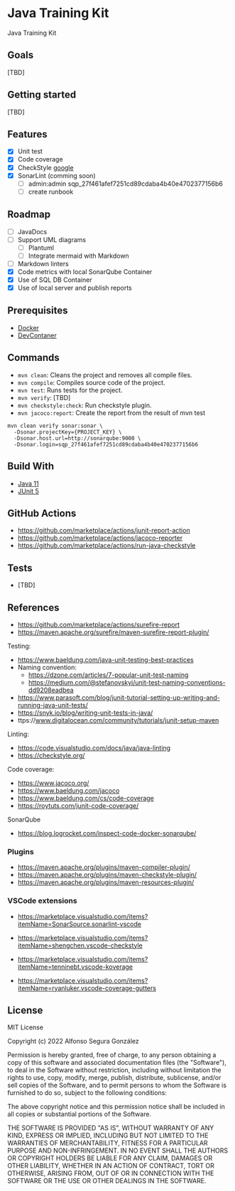 # Java Training Kit

Java Training Kit

## Goals

[TBD]

## Getting started

[TBD]

## Features

- [x] Unit test  
- [x] Code coverage
- [x] CheckStyle [google](https://google.github.io/styleguide/javaguide.html)
- [x] SonarLint (comming soon)
  - [ ] admin:admin sqp_27f461afef7251cd89cdaba4b40e4702377156b6
  - [ ] create runbook

## Roadmap

- [ ] JavaDocs
- [ ] Support UML diagrams
  - [ ] Plantuml
  - [ ] Integrate mermaid with Markdown
- [ ] Markdown linters
- [x] Code metrics with local SonarQube Container
- [x] Use of SQL DB Container
- [x] Use of local server and publish reports

## Prerequisites

- [Docker](https://www.docker.com/)
- [DevContaner](https://code.visualstudio.com/docs/devcontainers/containers)

## Commands

- `mvn clean`: Cleans the project and removes all compile files.
- `mvn compile`: Compiles source code of the project.
- `mvn test`: Runs tests for the project.
- `mvn verify`: [TBD]
- `mvn checkstyle:check`: Run checkstyle plugin.
- `mvn jacoco:report`: Create the report from the result of mvn test

```shell
mvn clean verify sonar:sonar \
  -Dsonar.projectKey={PROJECT_KEY} \
  -Dsonar.host.url=http://sonarqube:9000 \
  -Dsonar.login=sqp_27f461afef7251cd89cdaba4b40e4702377156b6
```

## Build With

- [Java 11](https://docs.oracle.com/en/java/javase/11/docs/api/index.html)
- [JUnit 5](https://junit.org/junit5/)

## GitHub Actions

- https://github.com/marketplace/actions/junit-report-action
- https://github.com/marketplace/actions/jacoco-reporter
- https://github.com/marketplace/actions/run-java-checkstyle

## Tests

- [TBD]

## References

- https://github.com/marketplace/actions/surefire-report
- https://maven.apache.org/surefire/maven-surefire-report-plugin/

Testing:
- https://www.baeldung.com/java-unit-testing-best-practices
- Naming convention:
  - https://dzone.com/articles/7-popular-unit-test-naming
  - https://medium.com/@stefanovskyi/unit-test-naming-conventions-dd9208eadbea
- https://www.parasoft.com/blog/junit-tutorial-setting-up-writing-and-running-java-unit-tests/
- https://snyk.io/blog/writing-unit-tests-in-java/
- ttps://www.digitalocean.com/community/tutorials/junit-setup-maven

Linting:

- https://code.visualstudio.com/docs/java/java-linting
- https://checkstyle.org/

Code coverage:

- https://www.jacoco.org/
- https://www.baeldung.com/jacoco
- https://www.baeldung.com/cs/code-coverage
- https://roytuts.com/junit-code-coverage/

SonarQube

- https://blog.logrocket.com/inspect-code-docker-sonarqube/

### Plugins

- https://maven.apache.org/plugins/maven-compiler-plugin/
- https://maven.apache.org/plugins/maven-checkstyle-plugin/
- https://maven.apache.org/plugins/maven-resources-plugin/

### VSCode extensions

- https://marketplace.visualstudio.com/items?itemName=SonarSource.sonarlint-vscode
- https://marketplace.visualstudio.com/items?itemName=shengchen.vscode-checkstyle

- https://marketplace.visualstudio.com/items?itemName=tenninebt.vscode-koverage
- https://marketplace.visualstudio.com/items?itemName=ryanluker.vscode-coverage-gutters

## License

MIT License

Copyright (c) 2022 Alfonso Segura González

Permission is hereby granted, free of charge, to any person obtaining a copy of this software and associated documentation files (the "Software"), to deal in the Software without restriction, including without limitation the rights to use, copy, modify, merge, publish, distribute, sublicense, and/or sell copies of the Software, and to permit persons to whom the Software is furnished to do so, subject to the following conditions:

The above copyright notice and this permission notice shall be included in all copies or substantial portions of the Software.

THE SOFTWARE IS PROVIDED "AS IS", WITHOUT WARRANTY OF ANY KIND, EXPRESS OR
IMPLIED, INCLUDING BUT NOT LIMITED TO THE WARRANTIES OF MERCHANTABILITY, FITNESS
FOR A PARTICULAR PURPOSE AND NON-INFRINGEMENT. IN NO EVENT SHALL THE AUTHORS OR
COPYRIGHT HOLDERS BE LIABLE FOR ANY CLAIM, DAMAGES OR OTHER LIABILITY, WHETHER
IN AN ACTION OF CONTRACT, TORT OR OTHERWISE, ARISING FROM, OUT OF OR IN
CONNECTION WITH THE SOFTWARE OR THE USE OR OTHER DEALINGS IN THE SOFTWARE.
